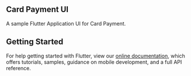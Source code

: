 ## Card Payment UI

A sample Flutter Application UI for Card Payment.

## Getting Started

For help getting started with Flutter, view our
[online documentation](https://flutter.dev/docs), which offers tutorials,
samples, guidance on mobile development, and a full API reference.
